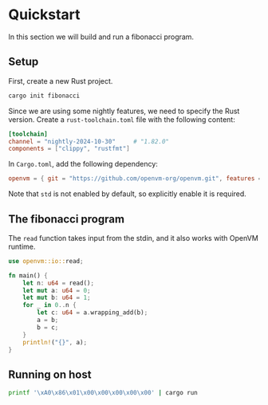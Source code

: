 # Quickstart

In this section we will build and run a fibonacci program.

## Setup

First, create a new Rust project.

```bash
cargo init fibonacci
```

Since we are using some nightly features, we need to specify the Rust version. Create a `rust-toolchain.toml` file with the following content:

```toml
[toolchain]
channel = "nightly-2024-10-30"     # "1.82.0"
components = ["clippy", "rustfmt"]
```

In `Cargo.toml`, add the following dependency:

```toml
openvm = { git = "https://github.com/openvm-org/openvm.git", features = ["std"] }
```

Note that `std` is not enabled by default, so explicitly enable it is required.

## The fibonacci program

The `read` function takes input from the stdin, and it also works with OpenVM runtime.
```rust
use openvm::io::read;

fn main() {
    let n: u64 = read();
    let mut a: u64 = 0;
    let mut b: u64 = 1;
    for _ in 0..n {
        let c: u64 = a.wrapping_add(b);
        a = b;
        b = c;
    }
    println!("{}", a);
}
```

## Running on host

```bash
printf '\xA0\x86\x01\x00\x00\x00\x00\x00' | cargo run
```

